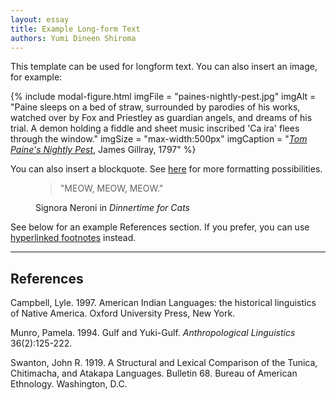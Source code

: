 ```yaml
---
layout: essay
title: Example Long-form Text
authors: Yumi Dineen Shiroma
---
```

This template can be used for longform text. You can also insert an image, for example:

{% include modal-figure.html
  imgFile = "paines-nightly-pest.jpg"
  imgAlt = "Paine sleeps on a bed of straw, surrounded by parodies of his works, watched over by Fox and Priestley as guardian angels, and dreams of his trial. A demon holding a fiddle and sheet music inscribed 'Ca ira' flees through the window."
  imgSize = "max-width:500px"
  imgCaption = "<a href='https://diglib.amphilsoc.org/islandora/object/graphics%3A7694' target='_blank'><i>Tom Paine's Nightly Pest</i></a>, James Gillray, 1797"
%}

You can also insert a blockquote. See [here](https://getbootstrap.com/docs/5.0/content/typography/) for more formatting possibilities.

<figure>
    <blockquote class="blockquote">
        <p>"MEOW, MEOW, MEOW."</p>
    </blockquote>
    <figcaption class="blockquote-footer">
        Signora Neroni in <cite title="Dinnertime for Cats">Dinnertime for Cats</cite>
    </figcaption>
</figure>

See below for an example References section. If you prefer, you can use <a href="{{ '/essays/text-with-footnotes' | relative_url }}">hyperlinked footnotes</a> instead.

---

## References

Campbell, Lyle. 1997. American Indian Languages: the historical linguistics of Native America. Oxford University Press, New York.

Munro, Pamela. 1994. Gulf and Yuki-Gulf. *Anthropological Linguistics* 36(2):125-222.

Swanton, John R. 1919. A Structural and Lexical Comparison of the Tunica, Chitimacha, and Atakapa Languages. Bulletin 68. Bureau of American Ethnology. Washington, D.C.